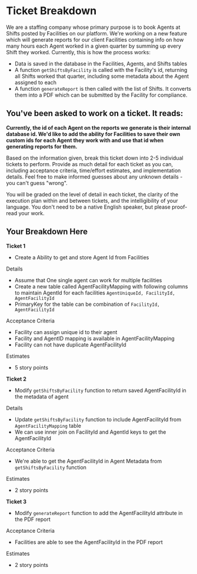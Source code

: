 # Ticket Breakdown

We are a staffing company whose primary purpose is to book Agents at Shifts posted by Facilities on our platform. We're working on a new feature which will generate reports for our client Facilities containing info on how many hours each Agent worked in a given quarter by summing up every Shift they worked. Currently, this is how the process works:

- Data is saved in the database in the Facilities, Agents, and Shifts tables
- A function `getShiftsByFacility` is called with the Facility's id, returning all Shifts worked that quarter, including some metadata about the Agent assigned to each
- A function `generateReport` is then called with the list of Shifts. It converts them into a PDF which can be submitted by the Facility for compliance.

## You've been asked to work on a ticket. It reads:

**Currently, the id of each Agent on the reports we generate is their internal database id. We'd like to add the ability for Facilities to save their own custom ids for each Agent they work with and use that id when generating reports for them.**

Based on the information given, break this ticket down into 2-5 individual tickets to perform. Provide as much detail for each ticket as you can, including acceptance criteria, time/effort estimates, and implementation details. Feel free to make informed guesses about any unknown details - you can't guess "wrong".

You will be graded on the level of detail in each ticket, the clarity of the execution plan within and between tickets, and the intelligibility of your language. You don't need to be a native English speaker, but please proof-read your work.

## Your Breakdown Here

**Ticket 1**

- Create a Ability to get and store Agent Id from Facilities

Details

- Assume that One single agent can work for multiple facilities
- Create a new table called AgentFacilityMapping with following columns to maintain AgentId for each facilities `AgentUniqueId, FacilityId, AgentFacilityId`
- PrimaryKey for the table can be combination of `FacilityId, AgentFacilityId`

Acceptance Criteria

- Facility can assign unique id to their agent
- Facility and AgentID mapping is available in AgentFacilityMapping
- Facility can not have duplicate AgentFacilityId

Estimates

- 5 story points

**Ticket 2**

- Modify `getShiftsByFacility` function to return saved AgentFacilityId in the metadata of agent

Details

- Update `getShiftsByFacility` function to include AgentFacilityId from `AgentFacilityMapping` table
- We can use inner join on FacilityId and AgentId keys to get the AgentFacilityId

Acceptance Criteria

- We're able to get the AgentFacilityId in Agent Metadata from `getShiftsByFacility` function

Estimates

- 2 story points

**Ticket 3**

- Modify `generateReport` function to add the AgentFacilityId attribute in the PDF report

Acceptance Criteria

- Facilities are able to see the AgentFacilityId in the PDF report

Estimates

- 2 story points
